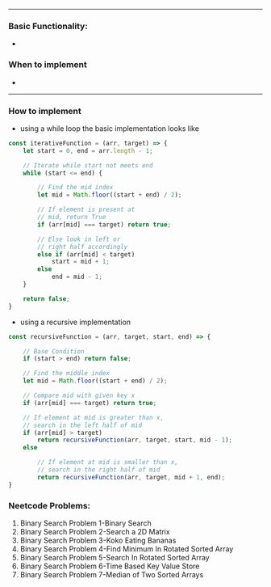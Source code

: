 ----
### Basic Functionality: 
- 

### When to implement
- 
----
### How to implement
- using a while loop the basic implementation looks like
``` js
const iterativeFunction = (arr, target) => {
    let start = 0, end = arr.length - 1;

    // Iterate while start not meets end
    while (start <= end) {

        // Find the mid index
        let mid = Math.floor((start + end) / 2);

        // If element is present at 
        // mid, return True
        if (arr[mid] === target) return true;

        // Else look in left or 
        // right half accordingly
        else if (arr[mid] < target)
            start = mid + 1;
        else
            end = mid - 1;
    }

    return false;
}

```
- using a recursive implementation
``` js
const recursiveFunction = (arr, target, start, end) => {

    // Base Condition
    if (start > end) return false;

    // Find the middle index
    let mid = Math.floor((start + end) / 2);

    // Compare mid with given key x
    if (arr[mid] === target) return true;

    // If element at mid is greater than x,
    // search in the left half of mid
    if (arr[mid] > target)
        return recursiveFunction(arr, target, start, mid - 1);
    else

        // If element at mid is smaller than x,
        // search in the right half of mid
        return recursiveFunction(arr, target, mid + 1, end);
}
```

### Neetcode Problems: 
1. Binary Search Problem 1-Binary Search
2. Binary Search Problem 2-Search a 2D Matrix
3. Binary Search Problem 3-Koko Eating Bananas
4. Binary Search Problem 4-Find Minimum In Rotated Sorted Array
5. Binary Search Problem 5-Search In Rotated Sorted Array
6. Binary Search Problem 6-Time Based Key Value Store
7. Binary Search Problem 7-Median of Two Sorted Arrays

